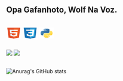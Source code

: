 ## Opa Gafanhoto, Wolf Na Voz.

<div style="display: inline_block"><br>
  <img align="center" alt="HTML" height="30" width="40" src="https://raw.githubusercontent.com/devicons/devicon/master/icons/html5/html5-original.svg">
  <img align="center" alt="CSS" height="30" width="40" src="https://raw.githubusercontent.com/devicons/devicon/master/icons/css3/css3-original.svg">
  <img align="center" alt="Python" height="30" width="40" src="https://raw.githubusercontent.com/devicons/devicon/master/icons/python/python-original.svg">
</div>
  
  ##
 
 
<div> 
  <a href="https://www.t.me/WolfOFCC" target="_blank"><img src="https://img.shields.io/badge/Telegram-2CA5E0?style=for-the-badge&logo=telegram&logoColor=white "target="_blank"></a>
  <a href="mailto:wolfofcccs@gmail.com" target="_blank"><img src="https://img.shields.io/badge/Gmail-D14836?style=for-the-badge&logo=gmail&logoColor=white" target="_blank"></a>
  
 
  
</div>

  ##
  
 ![Anurag's GitHub stats](https://github-readme-stats.vercel.app/api?username=deevwolf&show_icons=true&bg_color=00000000)
